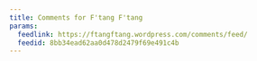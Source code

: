 ```yaml
---
title: Comments for F'tang F'tang
params:
  feedlink: https://ftangftang.wordpress.com/comments/feed/
  feedid: 8bb34ead62aa0d478d2479f69e491c4b
---
```

